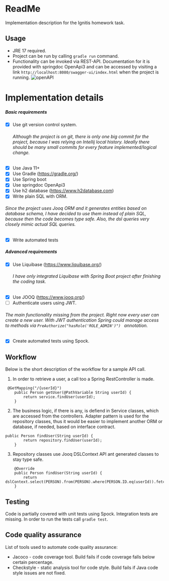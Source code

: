 # ReadMe

Implementation description for the Ignitis homework task.

## Usage
* JRE 17 required.
* Project can be run by calling `gradle run` command.
* Functionality can be invoked via REST-API. Documentation for it is provided with springdoc OpenApi3 and can be accessed by visiting a link `http://localhost:8080/swagger-ui/index.html` when the project is running.
![openAPI](https://github.com/vsh1ft/ignitis-homework/assets/3269569/540092d4-2c5d-482d-a91d-6a5ad147e7b1)


# Implementation details

##### Basic requirements
- [x] Use git version control system.
  ###### Although the project is on git, there is only one big commit for the project, because I was relying on Intellij local history. Ideally there should be many small commits for every feature implemented/logical change.
- [x] Use Java 11+
- [x] Use Gradle (https://gradle.org/)
- [x] Use Spring boot
- [x] Use springdoc OpenApi3
- [x] Use h2 database (https://www.h2database.com)
- [x] Write plain SQL with ORM.
 ###### Since the project uses Jooq ORM and it generates entities based on database schema, I have decided to use them instead of plain SQL, because then the code becomes type safe. Also, the dsl queries very closely mimic actual SQL queries.
- [x] Write automated tests
##### Advanced requirements
- [x] Use Liquibase (https://www.liquibase.org/)
  ###### I have only integrated Liquibase with Spring Boot project after finishing the coding task.
- [x] Use JOOQ (https://www.jooq.org/)
- [ ] Authenticate users using JWT.    
###### The main functionality missing from the project. Right now every user can create a new user. With JWT authentication Spring could manage access to methods via `PreAuthorize("hasRole('ROLE_ADMIN')") ` annotation.
- [x] Create automated tests using Spock.



## Workflow
Below is the short description of the workflow for a sample API call.
1. In order to retrieve a user, a call too a Spring RestController is made.
```
 @GetMapping("/{userId}")
    public Person getUser(@PathVariable String userId) {
        return service.findUser(userId);
    }
```
2. The business logic, if there is any, is defiend in Service classes, which are accessed from the controllers. Adapter pattern is used for the repository classes, thus it would be easier to implement another ORM or database, if needed, based on interface contract.
```
public Person findUser(String userId) {
        return repository.findUser(userId);
    }
```
3. Repository classes use Jooq DSLContext API ant generated classes to stay type safe.

```
    @Override
    public Person findUser(String userId) {
        return dslContext.select(PERSON).from(PERSON).where(PERSON.ID.eq(userId)).fetchOneInto(Person.class);
    }
```



## Testing
Code is partially covered with unit tests using Spock. Integration tests are missing.
In order to run the tests call `gradle test`.
## Code quality assurance
List of tools used to automate code quality assurance:
* Jacoco - code coverage tool. Build fails if code coverage falls below certain percentage.
* Checkstyle - static analysis tool for code style. Build fails if Java code style issues are not fixed.
